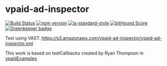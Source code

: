 # vpaid-ad-inspector


[![Build Status](https://travis-ci.org/kahwee/vpaid-ad-inspector.svg?branch=master)](https://travis-ci.org/kahwee/vpaid-ad-inspector)
[![npm version](https://badge.fury.io/js/vpaid-ad-inspector.svg)](https://badge.fury.io/js/vpaid-ad-inspector)
[![js-standard-style](https://img.shields.io/badge/code%20style-standard-brightgreen.svg?style=flat)](https://github.com/feross/standard)
[![bitHound Score](https://www.bithound.io/github/kahwee/vpaid-ad-inspector/badges/score.svg)](https://www.bithound.io/github/kahwee/vpaid-ad-inspector)
[![Greenkeeper badge](https://badges.greenkeeper.io/kahwee/vpaid-ad-inspector.svg)](https://greenkeeper.io/)

Test using VAST: https://s3.amazonaws.com/vpaid-ad-inspector/vpaid-ad-inspector.xml

This work is based on testCallbacks created by Ryan Thompson in [vpaidExamples](https://github.com/ryanthompson591/vpaidExamples/).
